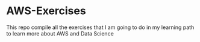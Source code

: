 # AWS-Exercises
This repo compile all the exercises that I am going to do in my learning path to learn more about AWS and Data Science
